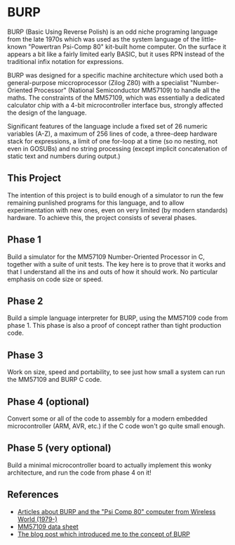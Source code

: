 BURP
====

BURP (Basic Using Reverse Polish) is an odd niche programing language from the late 1970s which was used as the system language of the little-known "Powertran Psi-Comp 80" kit-built home computer. On the surface it appears a bit like a fairly limited early BASIC, but it uses RPN instead of the traditional infix notation for expressions.

BURP was designed for a specific machine architecture which used both a general-purpose miccroprocessor (Zilog Z80) with a specialist "Number-Oriented Processor" (National Semiconductor MM57109) to handle all the maths. The constraints of the MM57109, which was essentially a dedicated calculator chip with a 4-bit microcontroller interface bus, strongly affected the design of the language.

Significant features of the language include a fixed set of 26 numeric variables (A-Z), a maximum of 256 lines of code, a three-deep hardware stack for expressions, a limit of one for-loop at a time (so no nesting, not even in GOSUBs) and no string processing (except implicit concatenation of static text and numbers during output.)

This Project
------------

The intention of this project is to build enough of a simulator to run the few remaining punlished programs for this language, and to allow experimentation with new ones, even on very limited (by modern standards) hardware. To achieve this, the project consists of several phases.

Phase 1
-------

Build a simulator for the MM57109 Number-Oriented Processor in C, together with a suite of unit tests. The key here is to prove that it works and that I understand all the ins and outs of how it should work. No particular emphasis on code size or speed.

Phase 2
-------

Build a simple language interpreter for BURP, using the MM57109 code from phase 1. This phase is also a proof of concept rather than tight production code.

Phase 3
-------

Work on size, speed and portability, to see just how small a system can run the MM57109 and BURP C code.

Phase 4 (optional)
------------------

Convert some or all of the code to assembly for a modern embedded microcontroller (ARM, AVR, etc.) if the C code won't go quite small enough.

Phase 5 (very optional)
-----------------------

Build a minimal microcontroller board to actually implement this wonky architecture, and run the code from phase 4 on it!

References
----------

* [Articles about BURP and the "Psi Comp 80" computer from Wireless World (1979-)](http://vintagecomputers.site90.net/comp80/)
* [MM57109 data sheet](http://www.datasheetarchive.com/dl/Scans-063/DSA2IH00122414.pdf)
* [The blog post which introduced me to the concept of BURP](https://sustburbia.blogspot.co.uk/2016/05/and-i-have-never-seen-star-wars.html) 

